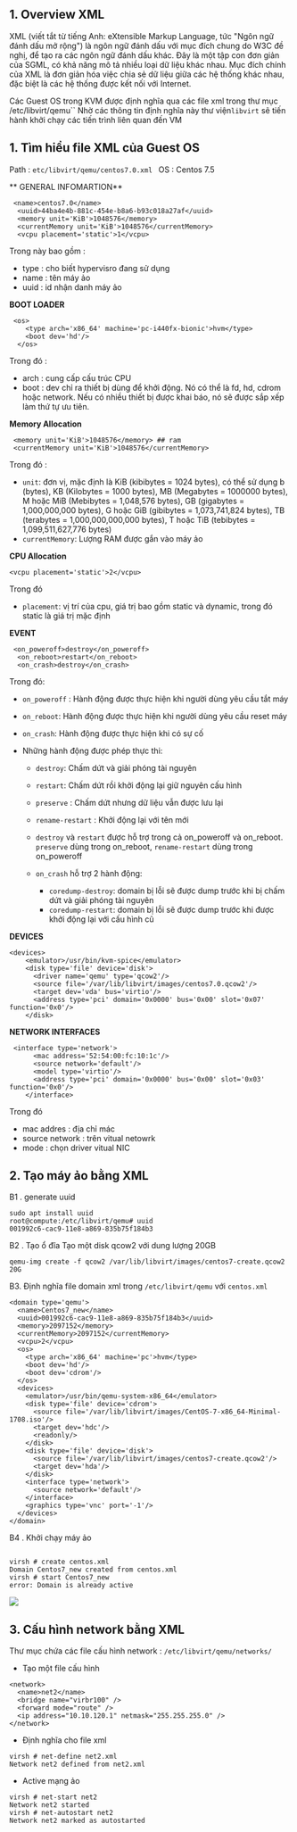 

## 1. Overview XML

XML (viết tắt từ tiếng Anh: eXtensible Markup Language, tức "Ngôn ngữ đánh dấu mở rộng") là ngôn ngữ đánh dấu với mục đích chung do W3C đề nghị, để tạo ra các ngôn ngữ đánh dấu khác. Đây là một tập con đơn giản của SGML, có khả năng mô tả nhiều loại dữ liệu khác nhau. Mục đích chính của XML là đơn giản hóa việc chia sẻ dữ liệu giữa các hệ thống khác nhau, đặc biệt là các hệ thống được kết nối với Internet.

Các Guest OS trong KVM được định nghĩa qua các file xml trong thư mục  /etc/libvirt/qemu``
Nhờ các thông tin định nghĩa này thư viện`libvirt` sẽ tiến hành khởi chạy các tiến trình liên quan đến VM 


##  1. Tìm hiểu file XML của Guest OS 

Path : `etc/libvirt/qemu/centos7.0.xml `
OS : Centos 7.5

** GENERAL INFOMARTION**
 
```
 <name>centos7.0</name>
  <uuid>44ba4e4b-881c-454e-b8a6-b93c018a27af</uuid>
  <memory unit='KiB'>1048576</memory>
  <currentMemory unit='KiB'>1048576</currentMemory>
  <vcpu placement='static'>1</vcpu>
```

Trong này bao gồm :
 - type  : cho biết hypervisro đang sử dụng
 - name : tên máy ảo
 - uuid : id nhận danh máy ảo


**BOOT LOADER**

```
 <os>
    <type arch='x86_64' machine='pc-i440fx-bionic'>hvm</type>
    <boot dev='hd'/>
  </os>
```

Trong đó :
- arch : cung cấp cấu trúc CPU
- boot : dev chỉ ra thiết bị dùng để khởi động. Nó có thể là fd, hd, cdrom hoặc network. Nếu có nhiều thiết bị được khai báo, nó sẽ được sắp xếp làm thứ tự ưu tiên.

**Memory Allocation**
```
 <memory unit='KiB'>1048576</memory> ## ram 
 <currentMemory unit='KiB'>1048576</currentMemory>
```

Trong đó :

- `unit`: đơn vị, mặc định là KiB (kibibytes = 1024 bytes), có thể sử dụng b (bytes), KB (Kilobytes = 1000 bytes), MB (Megabytes = 1000000 bytes), M hoặc MiB (Mebibytes = 1,048,576 bytes), GB (gigabytes = 1,000,000,000 bytes), G hoặc GiB (gibibytes = 1,073,741,824 bytes), TB (terabytes = 1,000,000,000,000 bytes), T hoặc TiB (tebibytes = 1,099,511,627,776 bytes)
- `currentMemory`: Lượng RAM được gắn vào máy ảo


**CPU Allocation**
```
<vcpu placement='static'>2</vcpu>
```
Trong đó
- `placement`: vị trí của cpu, giá trị bao gồm static và dynamic, trong đó static là giá trị mặc định

**EVENT**

```
 <on_poweroff>destroy</on_poweroff>
  <on_reboot>restart</on_reboot>
  <on_crash>destroy</on_crash>

```

Trong đó:

-   `on_poweroff`  : Hành động được thực hiện khi người dùng yêu cầu tắt máy
    
-   `on_reboot`: Hành động được thực hiện khi người dùng yêu cầu reset máy
    
-   `on_crash`: Hành động được thực hiện khi có sự cố
    
-   Những hành động được phép thực thi:
    
    -   `destroy`: Chấm dứt và giải phóng tài nguyên
    -   `restart`: Chấm dứt rồi khởi động lại giữ nguyên cấu hình
    -   `preserve`  : Chấm dứt nhưng dữ liệu vẫn được lưu lại
    -   `rename-restart`  : Khởi động lại với tên mới
	-   `destroy`  và  `restart`  được hỗ trợ trong cả on_poweroff và on_reboot.  `preserve`  dùng trong on_reboot,  `rename-restart`  dùng trong on_poweroff
    
	-   `on_crash`  hỗ trợ 2 hành động:
    
	    -   `coredump-destroy`: domain bị lỗi sẽ được dump trước khi bị chấm dứt và giải phóng tài nguyên
	    -   `coredump-restart`: domain bị lỗi sẽ được dump trước khi được khởi động lại với cấu hình cũ

**DEVICES**

```
<devices>
    <emulator>/usr/bin/kvm-spice</emulator>
    <disk type='file' device='disk'>
      <driver name='qemu' type='qcow2'/>
      <source file='/var/lib/libvirt/images/centos7.0.qcow2'/>
      <target dev='vda' bus='virtio'/>
      <address type='pci' domain='0x0000' bus='0x00' slot='0x07' function='0x0'/>
    </disk>
```


**NETWORK  INTERFACES**
```
 <interface type='network'>
      <mac address='52:54:00:fc:10:1c'/>
      <source network='default'/>
      <model type='virtio'/>
      <address type='pci' domain='0x0000' bus='0x00' slot='0x03' function='0x0'/>
    </interface>
```
Trong đó
-	 mac addres : địa chỉ mác
-	 source network : trên vitual netowrk
-	mode : chọn driver vitual NIC
	
## 2. Tạo máy ảo bằng XML

B1 . generate uuid 
```
sudo apt install uuid
root@compute:/etc/libvirt/qemu# uuid
001992c6-cac9-11e8-a869-835b75f184b3
```
B2 . Tạo ổ đĩa 
Tạo một disk qcow2 với dung lượng 20GB
```
qemu-img create -f qcow2 /var/lib/libvirt/images/centos7-create.qcow2 20G
```
B3. Định nghĩa file domain xml trong `/etc/libvirt/qemu` với `centos.xml`

```
<domain type='qemu'>
  <name>Centos7_new</name>
  <uuid>001992c6-cac9-11e8-a869-835b75f184b3</uuid>
  <memory>2097152</memory>
  <currentMemory>2097152</currentMemory>
  <vcpu>2</vcpu>
  <os>
    <type arch='x86_64' machine='pc'>hvm</type>
    <boot dev='hd'/>
    <boot dev='cdrom'/>
  </os>
  <devices>
    <emulator>/usr/bin/qemu-system-x86_64</emulator>
    <disk type='file' device='cdrom'>
      <source file='/var/lib/libvirt/images/CentOS-7-x86_64-Minimal-1708.iso'/>
      <target dev='hdc'/>
      <readonly/>
    </disk>
    <disk type='file' device='disk'>
      <source file='/var/lib/libvirt/images/centos7-create.qcow2'/>
      <target dev='hda'/>
    </disk>
    <interface type='network'>
      <source network='default'/>
    </interface>
    <graphics type='vnc' port='-1'/>
  </devices>
</domain>
```

B4 . Khởi chạy máy ảo

```

virsh # create centos.xml
Domain Centos7_new created from centos.xml
virsh # start Centos7_new
error: Domain is already active

```

![](https://imgur.com/sYgZYD1.png)

## 3. Cấu hình network bằng XML


Thư mục chứa các file cấu hình network  : ``/etc/libvirt/qemu/networks/``

- Tạo một 	file cấu hình

```
<network>
  <name>net2</name>
  <bridge name="virbr100" />
  <forward mode="route" />
  <ip address="10.10.120.1" netmask="255.255.255.0" />
</network>
```
- Định nghĩa cho file xml
```
virsh # net-define net2.xml
Network net2 defined from net2.xml
````

- Active mạng ảo

```
virsh # net-start net2
Network net2 started
virsh # net-autostart net2
Network net2 marked as autostarted

```
